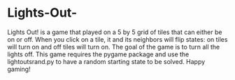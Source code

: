 # Lights-Out-
Lights Out! is a game that played on a 5 by 5 grid of tiles that can either be on or off. When you click on a tile, it and its neighbors will flip states: on tiles will turn on and off tiles will turn on. The goal of the game is to turn all the lights off. This game requires the pygame package and use the lightoutsrand.py to have a random starting state to be solved. Happy gaming!
